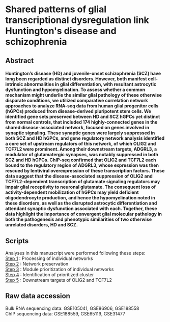 # Shared patterns of glial transcriptional dysregulation link Huntington's disease and schizophrenia

## **Abstract**
#### Huntington’s disease (HD) and juvenile-onset schizophrenia (SCZ) have long been regarded as distinct disorders. However, both manifest cell-intrinsic abnormalities in glial differentiation, with resultant astrocytic dysfunction and hypomyelination. To assess whether a common mechanism might underlie the similar glial pathology of these otherwise disparate conditions, we utilized comparative correlation network approaches to analyze RNA-seq data from human glial progenitor cells (hGPCs) produced from disease-derived pluripotent stem cells. We identified gene sets preserved between HD and SCZ hGPCs yet distinct from normal controls, that included 174 highly-connected genes in the shared disease-associated network, focused on genes involved in synaptic signaling. These synaptic genes were largely suppressed in both SCZ and HD hGPCs, and gene regulatory network analysis identified a core set of upstream regulators of this network, of which OLIG2 and TCF7L2 were prominent. Among their downstream targets, ADGRL3, a modulator of glutamatergic synapses, was notably suppressed in both SCZ and HD hGPCs. ChIP-seq confirmed that OLIG2 and TCF7L2 each bound to the regulatory region of ADGRL3, whose expression was then rescued by lentiviral overexpression of these transcription factors. These data suggest that the disease-associated suppression of OLIG2 and TCF7L2-dependent transcription of glutamate signaling regulators may impair glial receptivity to neuronal glutamate. The consequent loss of activity-dependent mobilization of hGPCs may yield deficient oligodendrocyte production, and hence the hypomyelination noted in these disorders, as well as the disrupted astrocytic differentiation and attendant synaptic dysfunction associated with each. Together, these data highlight the importance of convergent glial molecular pathology in both the pathogenesis and phenotypic similarities of two otherwise unrelated disorders, HD and SCZ. 

## **Scripts** <br>
Analyses in this manuscript were performed following these steps: <br>
[Step 1](https://rawcdn.githack.com/HuynhNPT/shared_dysregulation_in_HD_and_SCZ/private/Script1_Processing-of-individual-networks.html) : Processing of individual networks <br>
[Step 2](https://rawcdn.githack.com/HuynhNPT/shared_dysregulation_in_HD_and_SCZ/private/Script2_Network-preservation.html) : Network preservation <br>
[Step 3](https://rawcdn.githack.com/HuynhNPT/shared_dysregulation_in_HD_and_SCZ/private/Script3_Module-prioritization-for-individual-networks.html) : Module prioritization of individual networks <br>
[Step 4](https://rawcdn.githack.com/HuynhNPT/shared_dysregulation_in_HD_and_SCZ/private/Script4_Identification-of-prioritized-cluster.html) : Identification of prioritized cluster <br>
[Step 5](https://rawcdn.githack.com/HuynhNPT/shared_dysregulation_in_HD_and_SCZ/private/Script5_Downstream-targets-of-OLIG2-and-TCF7L2.html) : Downstream targets of OLIG2 and TCF7L2

## **Raw data accession** <br>
Bulk RNA sequencing data: GSE105041, GSE86906, GSE188558 <br>
ChIP sequencing data: GSE188559, GSE65119, GSE31477
